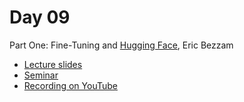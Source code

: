 # Day 09

Part One: Fine-Tuning and [Hugging Face](https://huggingface.co/), Eric Bezzam
* [Lecture slides](https://docs.google.com/presentation/d/1n4vH8r7BMF8L4hIgibLg5hkCw8h2_92rl9nEKKbZ6BQ/edit?usp=sharing)
* [Seminar](ft-llm-example.ipynb)
* [Recording on YouTube](TBA)

